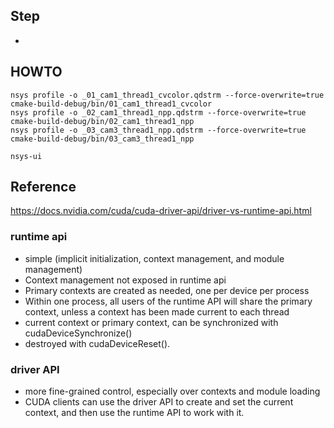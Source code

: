 ## Step
- 


## HOWTO

    nsys profile -o _01_cam1_thread1_cvcolor.qdstrm --force-overwrite=true cmake-build-debug/bin/01_cam1_thread1_cvcolor
    nsys profile -o _02_cam1_thread1_npp.qdstrm --force-overwrite=true cmake-build-debug/bin/02_cam1_thread1_npp
    nsys profile -o _03_cam3_thread1_npp.qdstrm --force-overwrite=true cmake-build-debug/bin/03_cam3_thread1_npp

    nsys-ui 

## Reference
https://docs.nvidia.com/cuda/cuda-driver-api/driver-vs-runtime-api.html

### runtime api
- simple (implicit initialization, context management, and module management)
- Context management not exposed in runtime api
- Primary contexts are created as needed, one per device per process
- Within one process, all users of the runtime API will share the primary context, unless a context has been made current to each thread
- current context or primary context, can be synchronized with cudaDeviceSynchronize()
- destroyed with cudaDeviceReset().

### driver API
- more fine-grained control, especially over contexts and module loading
- CUDA clients can use the driver API to create and set the current context, and then use the runtime API to work with it.
